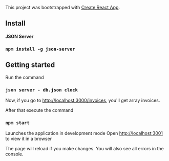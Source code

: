 This project was bootstrapped with [Create React App](https://github.com/facebook/create-react-app).

## Install 

#### JSON Server

### ```npm install -g json-server ```

## Getting started 

Run the command
### ```json server - db.json clock```

Now, if you go to  [http://localhost:3000/invoices](http://localhost:3000/invoices),  you'll get array invoices.

After that execute the command 
### ```npm start```

Launches the application in development mode
Open [http://localhost:3001](http://localhost:3001) to view it in a browser

The page will reload if you make changes.
You will also see all errors in the console.
